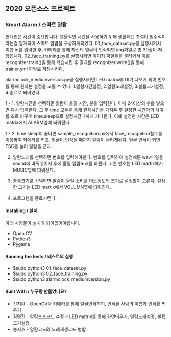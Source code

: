 ## 2020 오픈소스 프로젝트
### Smart Alarm / 스마트 알람
현대인은 시간이 중요합니다. 효율적인 시간을 사용하기 위해 생활패턴 조절이 필수적이라는걸 알게되어 스마트 알람을 구상하게되었다.
01_face_dataset.py를 실행시켜서 이름 id를 입력한 후, 카메라를 통해 자신의 얼굴이 인식되면 img파일로 총 30장이 저장됩니다.
02_face_training.py를 실행시키면 이미지 파일들을 불러와서 이를 recognizer.train()을 통해 학습시킨 후 결과를 recognizer.write()을 통해 trainer.yml 파일로 저장시킨다.

alarmclock_mediumversion.py을 실행시키면 LED matrix에 UI가 나오게 되며 번호를 통해 원하는 설정을 고를 수 있다. 1.알람시간설정, 2.알람노래설정, 3.볼륨크기설정, 4.종료로 되어있다.

1 - 1. 알람시간을 선택하면 알람이 울릴 시간, 분을 입력한다. 이때 24이상의 수를 넣으면 다시 입력한다. 그 후 time 모듈을 통해 현재시간을 가져온 후 설정한 시간과의 차이를 초로 바꾸어 time.sleep으로 설정시간때까지 기다린다. 이떄 설정한 시간은 LED matrix에서 ALARM옆에 띄워진다.

1 - 2. time.sleep이 끝나면 sample_recognition.py에서 face_recognition함수를 이용하여 카메라를 키고, 얼굴이 인식될 때까지 알람이 울리게된다. 얼굴 인식이 되면 ESC를 눌러 알람을 끈다.

2. 알람노래를 선택하면 번호를 입력해야한다. 번호를 입력하여 설정해둔 wav파일을 sound에 바꿔넣어서 후에 울릴 알람노래를 바뀐다. 고른 번호는 LED martix에서 MUSIC옆에 띄워진다.

3. 볼륨크기를 선택하면 알람이 울릴 소리를 어느정도의 크기로 설정할지 고른다. 설정한 크기는 LED martix에서 VOLUMN옆에 띄워진다.

4. 프로그램을 종료시킨다.

#### Installing / 설치

아래 사항들이 설치가 되어있어야합니다.
- Open CV
- Python3
- Pygame



#### Running the tests / 테스트의 실행

- $sudo python3 01_face_dataset.py
- $sudo python3 02_face_training.py
- $sudo python3 alarmclock_mediumversion.py



#### Built With / 누구랑 만들었나요?
- 신지환 - OpenCV와 카메라를 통해 얼굴인식하기, 인식된 사람의 이름과 인식률 띄우기
- 김명진 - 알람소스코드 수정과 LED matrix를 통해 화면띄우기, 알람노래설정, 볼륨크기설정, 
- 송지호 - 알람코드와 노래재생코드 병합
